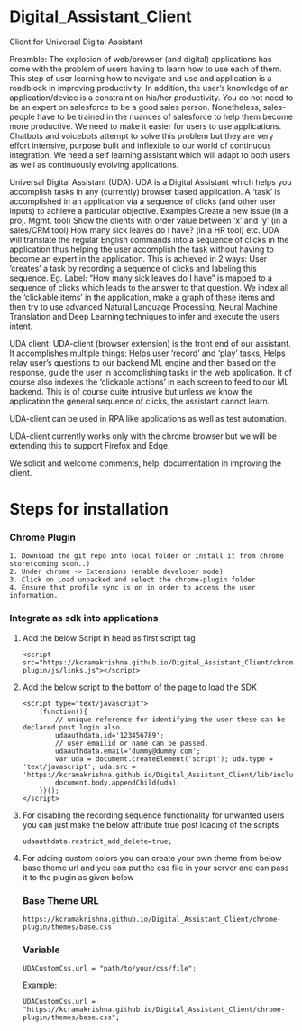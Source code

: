 # Digital_Assistant_Client

Client for Universal Digital Assistant

Preamble: The explosion of web/browser (and digital) applications has come with the problem of users having to learn how
to use each of them. This step of user learning how to navigate and use and application is a roadblock in improving
productivity. In addition, the user’s knowledge of an application/device is a constraint on his/her productivity. You do
not need to be an expert on salesforce to be a good sales person. Nonetheless, sales-people have to be trained in the
nuances of salesforce to help them become more productive. We need to make it easier for users to use applications.
Chatbots and voicebots attempt to solve this problem but they are very effort intensive, purpose built and inflexible to
our world of continuous integration. We need a self learning assistant which will adapt to both users as well as
continuously evolving applications.

Universal Digital Assistant (UDA):
UDA is a Digital Assistant which helps you accomplish tasks in any (currently) browser based application. A ‘task’ is
accomplished in an application via a sequence of clicks (and other user inputs) to achieve a particular objective.
Examples Create a new issue (in a proj. Mgmt. tool)
Show the clients with order value between ‘x’ and ‘y’ (in a sales/CRM tool)
How many sick leaves do I have? (in a HR tool) etc. UDA will translate the regular English commands into a sequence of
clicks in the application thus helping the user accomplish the task without having to become an expert in the
application. This is achieved in 2 ways:
User ‘creates’ a task by recording a sequence of clicks and labeling this sequence. Eg. Label:  “How many sick leaves do
I have” is mapped to a sequence of clicks which leads to the answer to that question. We index all the ‘clickable items’
in the application, make a graph of these items and then try to use advanced Natural Language Processing, Neural Machine
Translation and Deep Learning techniques to infer and execute the users intent.

UDA client:
UDA-client (browser extension) is the front end of our assistant. It accomplishes multiple things:
Helps user ‘record’ and ‘play’ tasks, Helps relay user’s questions to our backend ML engine and then based on the
response, guide the user in accomplishing tasks in the web application. It of course also indexes the ‘clickable
actions’ in each screen to feed to our ML backend. This is of course quite intrusive but unless we know the application
the general sequence of clicks, the assistant cannot learn.

UDA-client can be used in RPA like applications as well as test automation.

UDA-client currently works only with the chrome browser but we will be extending this to support Firefox and Edge.

We solicit and welcome comments, help, documentation in improving the client.

# Steps for installation

### Chrome Plugin

```
1. Download the git repo into local folder or install it from chrome store(coming soon..)
2. Under chrome -> Extensions (enable developer mode) 
3. Click on Load unpacked and select the chrome-plugin folder
4. Ensure that profile sync is on in order to access the user information.
```

### Integrate as sdk into applications

1. Add the below Script in head as first script tag
    ```
    <script src="https://kcramakrishna.github.io/Digital_Assistant_Client/chrome-plugin/js/links.js"></script>
    ```
2. Add the below script to the bottom of the page to load the SDK
    ```
    <script type="text/javascript">
        (function(){
            // unique reference for identifying the user these can be declared post login also.
            udaauthdata.id='123456789';
            // user emailid or name can be passed.
            udaauthdata.email='dummy@dummy.com';
            var uda = document.createElement('script'); uda.type = 'text/javascript'; uda.src = 'https://kcramakrishna.github.io/Digital_Assistant_Client/lib/include.js';
            document.body.appendChild(uda);
        })();
    </script>
    ```
3. For disabling the recording sequence functionality for unwanted users you can just make the below attribute true post
   loading of the scripts
    ```
    udaauthdata.restrict_add_delete=true;
    ```
4. For adding custom colors you can create your own theme from below base theme url and you can put the css file in your
   server and can pass it to the plugin as given below

   ### Base Theme URL
    ```
    https://kcramakrishna.github.io/Digital_Assistant_Client/chrome-plugin/themes/base.css 
    ```

   ### Variable
   ```
   UDACustomCss.url = "path/to/your/css/file";
   ```
   
   Example:
    ```
    UDACustomCss.url = "https://kcramakrishna.github.io/Digital_Assistant_Client/chrome-plugin/themes/base.css";
    ```

